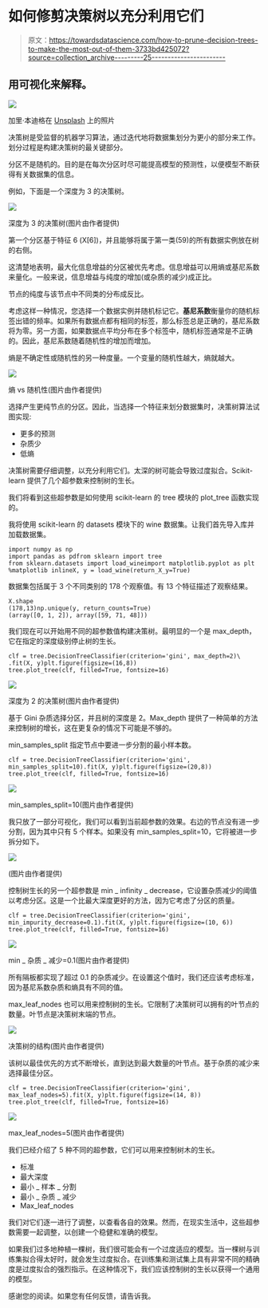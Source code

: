 # 如何修剪决策树以充分利用它们

> 原文：<https://towardsdatascience.com/how-to-prune-decision-trees-to-make-the-most-out-of-them-3733bd425072?source=collection_archive---------25----------------------->

## 用可视化来解释。

![](img/a72af24457d1244ee890513f0c8fa1a0.png)

加里·本迪格在 [Unsplash](https://unsplash.com/s/photos/tree-pruning?utm_source=unsplash&utm_medium=referral&utm_content=creditCopyText) 上的照片

决策树是受监督的机器学习算法，通过迭代地将数据集划分为更小的部分来工作。划分过程是构建决策树的最关键部分。

分区不是随机的。目的是在每次分区时尽可能提高模型的预测性，以便模型不断获得有关数据集的信息。

例如，下面是一个深度为 3 的决策树。

![](img/1e23d9f4a35b9efcb93a34432f97184b.png)

深度为 3 的决策树(图片由作者提供)

第一个分区基于特征 6 (X[6])，并且能够将属于第一类(59)的所有数据实例放在树的右侧。

这清楚地表明，最大化信息增益的分区被优先考虑。信息增益可以用熵或基尼系数来量化。一般来说，信息增益与纯度的增加(或杂质的减少)成正比。

节点的纯度与该节点中不同类的分布成反比。

考虑这样一种情况，您选择一个数据实例并随机标记它。**基尼系数**衡量你的随机标签出错的频率。如果所有数据点都有相同的标签，那么标签总是正确的，基尼系数将为零。另一方面，如果数据点平均分布在多个标签中，随机标签通常是不正确的。因此，基尼系数随着随机性的增加而增加。

熵是不确定性或随机性的另一种度量。一个变量的随机性越大，熵就越大。

![](img/0850dbfde5e43ee0fd88e31aebc409ef.png)

熵 vs 随机性(图片由作者提供)

选择产生更纯节点的分区。因此，当选择一个特征来划分数据集时，决策树算法试图实现:

*   更多的预测
*   杂质少
*   低熵

决策树需要仔细调整，以充分利用它们。太深的树可能会导致过度拟合。Scikit-learn 提供了几个超参数来控制树的生长。

我们将看到这些超参数是如何使用 scikit-learn 的 tree 模块的 plot_tree 函数实现的。

我将使用 scikit-learn 的 datasets 模块下的 wine 数据集。让我们首先导入库并加载数据集。

```
import numpy as np
import pandas as pdfrom sklearn import tree
from sklearn.datasets import load_wineimport matplotlib.pyplot as plt
%matplotlib inlineX, y = load_wine(return_X_y=True)
```

数据集包括属于 3 个不同类别的 178 个观察值。有 13 个特征描述了观察结果。

```
X.shape
(178,13)np.unique(y, return_counts=True)
(array([0, 1, 2]), array([59, 71, 48]))
```

我们现在可以开始用不同的超参数值构建决策树。最明显的一个是 max_depth，它在指定的深度级别停止树的生长。

```
clf = tree.DecisionTreeClassifier(criterion='gini', max_depth=2)\
.fit(X, y)plt.figure(figsize=(16,8))
tree.plot_tree(clf, filled=True, fontsize=16)
```

![](img/1c4c14e9b50264f49e0cd6e8eea8c23d.png)

深度为 2 的决策树(图片由作者提供)

基于 Gini 杂质选择分区，并且树的深度是 2。Max_depth 提供了一种简单的方法来控制树的增长，这在更复杂的情况下可能是不够的。

min_samples_split 指定节点中要进一步分割的最小样本数。

```
clf = tree.DecisionTreeClassifier(criterion='gini', min_samples_split=10).fit(X, y)plt.figure(figsize=(20,8))
tree.plot_tree(clf, filled=True, fontsize=16)
```

![](img/4a3d58c56e4bea060d074105011321c9.png)

min_samples_split=10(图片由作者提供)

我只放了一部分可视化，我们可以看到当前超参数的效果。右边的节点没有进一步分割，因为其中只有 5 个样本。如果没有 min_samples_split=10，它将被进一步拆分如下。

![](img/0e11f7fac3adced4ebe6d5b77b4acf0b.png)

(图片由作者提供)

控制树生长的另一个超参数是 min _ infinity _ decrease，它设置杂质减少的阈值以考虑分区。这是一个比最大深度更好的方法，因为它考虑了分区的质量。

```
clf = tree.DecisionTreeClassifier(criterion='gini', min_impurity_decrease=0.1).fit(X, y)plt.figure(figsize=(10, 6))
tree.plot_tree(clf, filled=True, fontsize=16)
```

![](img/8b8d9cd957acdb04bc3a869aa9e1946d.png)

min _ 杂质 _ 减少=0.1(图片由作者提供)

所有隔板都实现了超过 0.1 的杂质减少。在设置这个值时，我们还应该考虑标准，因为基尼系数杂质和熵具有不同的值。

max_leaf_nodes 也可以用来控制树的生长。它限制了决策树可以拥有的叶节点的数量。叶节点是决策树末端的节点。

![](img/b63cb18921eec5c6dfa88d2431626448.png)

决策树的结构(图片由作者提供)

该树以最佳优先的方式不断增长，直到达到最大数量的叶节点。基于杂质的减少来选择最佳分区。

```
clf = tree.DecisionTreeClassifier(criterion='gini', max_leaf_nodes=5).fit(X, y)plt.figure(figsize=(14, 8))
tree.plot_tree(clf, filled=True, fontsize=16)
```

![](img/887dee3cc37775686a43fea5bceca932.png)

max_leaf_nodes=5(图片由作者提供)

我们已经介绍了 5 种不同的超参数，它们可以用来控制树木的生长。

*   标准
*   最大深度
*   最小 _ 样本 _ 分割
*   最小 _ 杂质 _ 减少
*   Max_leaf_nodes

我们对它们逐一进行了调整，以查看各自的效果。然而，在现实生活中，这些超参数需要一起调整，以创建一个稳健和准确的模型。

如果我们过多地种植一棵树，我们很可能会有一个过度适应的模型。当一棵树与训练集拟合得太好时，就会发生过度拟合。在训练集和测试集上具有非常不同的精确度是过度拟合的强烈指示。在这种情况下，我们应该控制树的生长以获得一个通用的模型。

感谢您的阅读。如果您有任何反馈，请告诉我。